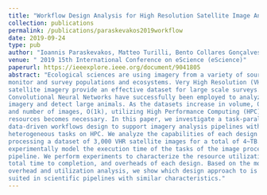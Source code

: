 ```yaml
---
title: "Workflow Design Analysis for High Resolution Satellite Image Analysis"
collection: publications
permalink: /publications/paraskevakos2019workflow
date: 2019-09-24
type: pub
author: "Ioannis Paraskevakos, Matteo Turilli, Bento Collares Gonçalves, Heather J. Lynch and Shantenu Jha"
venue: " 2019 15th International Conference on eScience (eScience)"
paperurl: https://ieeexplore.ieee.org/document/9041805
abstract: "Ecological sciences are using imagery from a variety of sources to 
monitor and survey populations and ecosystems. Very High Resolution (VHR) 
satellite imagery provide an effective dataset for large scale surveys. 
Convolutional Neural Networks have successfully been employed to analyze such 
imagery and detect large animals. As the datasets increase in volume, O(TB), 
and number of images, O(1k), utilizing High Performance Computing (HPC) 
resources becomes necessary. In this paper, we investigate a task-parallel 
data-driven workflows design to support imagery analysis pipelines with 
heterogeneous tasks on HPC. We analyze the capabilities of each design when 
processing a dataset of 3,000 VHR satellite images for a total of 4~TB. We 
experimentally model the execution time of the tasks of the image processing 
pipeline. We perform experiments to characterize the resource utilization, 
total time to completion, and overheads of each design. Based on the model, 
overhead and utilization analysis, we show which design approach to is best 
suited in scientific pipelines with similar characteristics."
---
```

